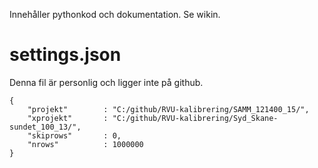 Innehåller pythonkod och dokumentation. Se wikin.

# settings.json

Denna fil är personlig och ligger inte på github.

```
{
    "projekt"        : "C:/github/RVU-kalibrering/SAMM_121400_15/",
    "xprojekt"       : "C:/github/RVU-kalibrering/Syd_Skane-sundet_100_13/",
    "skiprows"       : 0,
    "nrows"          : 1000000
}
```
